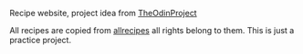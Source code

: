 Recipe website, project idea from [TheOdinProject](https://www.theodinproject.com/)

All recipes are copied from [allrecipes](https://www.allrecipes.com/) all rights belong to them.
This is just a practice project.